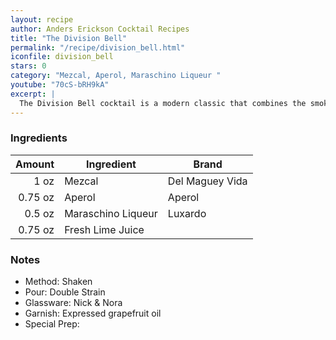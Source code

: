 ```yaml
---
layout: recipe
author: Anders Erickson Cocktail Recipes
title: "The Division Bell"
permalink: "/recipe/division_bell.html"
iconfile: division_bell
stars: 0
category: "Mezcal, Aperol, Maraschino Liqueur "
youtube: "70cS-bRH9kA"
excerpt: |
  The Division Bell cocktail is a modern classic that combines the smoky flavors of mezcal with the bitter-sweetness of Aperol and the cherry notes of Maraschino liqueur.
---
```


### Ingredients

|  Amount | Ingredient         | Brand           |
| ------: | ------------------ | --------------- |
|    1 oz | Mezcal             | Del Maguey Vida |
| 0.75 oz | Aperol             | Aperol          |
|  0.5 oz | Maraschino Liqueur | Luxardo         |
| 0.75 oz | Fresh Lime Juice   |

### Notes

- Method: Shaken
- Pour: Double Strain
- Glassware: Nick & Nora
- Garnish: Expressed grapefruit oil
- Special Prep:
